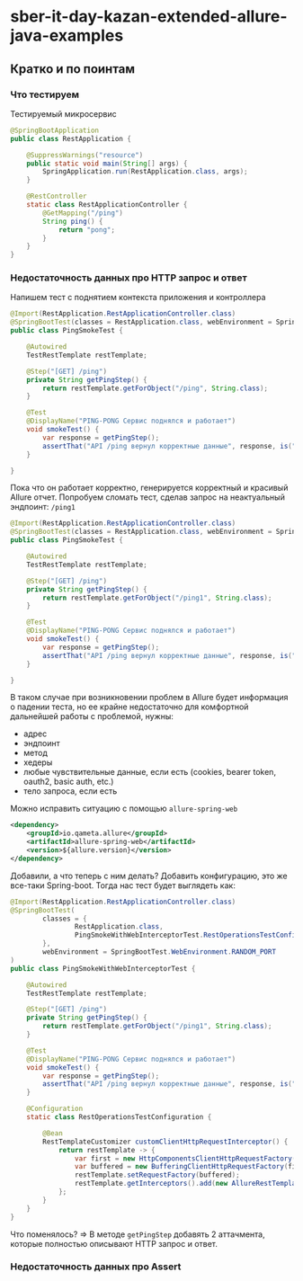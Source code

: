 # sber-it-day-kazan-extended-allure-java-examples

## Кратко и по поинтам

### Что тестируем

Тестируемый микросервис
```java
@SpringBootApplication
public class RestApplication {

    @SuppressWarnings("resource")
    public static void main(String[] args) {
        SpringApplication.run(RestApplication.class, args);
    }

    @RestController
    static class RestApplicationController {
        @GetMapping("/ping")
        String ping() {
            return "pong";
        }
    }
}

```

### Недостаточность данных про HTTP запрос и ответ

Напишем тест с поднятием контекста приложения и контроллера

```java
@Import(RestApplication.RestApplicationController.class)
@SpringBootTest(classes = RestApplication.class, webEnvironment = SpringBootTest.WebEnvironment.RANDOM_PORT)
public class PingSmokeTest {

    @Autowired
    TestRestTemplate restTemplate;

    @Step("[GET] /ping")
    private String getPingStep() {
        return restTemplate.getForObject("/ping", String.class);
    }

    @Test
    @DisplayName("PING-PONG Сервис поднялся и работает")
    void smokeTest() {
        var response = getPingStep();
        assertThat("API /ping вернул корректные данные", response, is("pong"));
    }

}
```

Пока что он работает корректно, генерируется корректный и красивый Allure отчет.
Попробуем сломать тест, сделав запрос на неактуальный эндпоинт: `/ping1`

```java
@Import(RestApplication.RestApplicationController.class)
@SpringBootTest(classes = RestApplication.class, webEnvironment = SpringBootTest.WebEnvironment.RANDOM_PORT)
public class PingSmokeTest {

    @Autowired
    TestRestTemplate restTemplate;

    @Step("[GET] /ping")
    private String getPingStep() {
        return restTemplate.getForObject("/ping1", String.class);
    }

    @Test
    @DisplayName("PING-PONG Сервис поднялся и работает")
    void smokeTest() {
        var response = getPingStep();
        assertThat("API /ping вернул корректные данные", response, is("pong"));
    }

}
```

В таком случае при возникновении проблем в Allure будет информация о падении теста, но ее крайне 
недостаточно для комфортной дальнейшей работы с проблемой, нужны:
- адрес
- эндпоинт
- метод
- хедеры
- любые чувствительные данные, если есть (cookies, bearer token, oauth2, basic auth, etc.)
- тело запроса, если есть

Можно исправить ситуацию с помощью `allure-spring-web`
```xml
<dependency>
    <groupId>io.qameta.allure</groupId>
    <artifactId>allure-spring-web</artifactId>
    <version>${allure.version}</version>
</dependency>
```

Добавили, а что теперь с ним делать? Добавить конфигурацию, это же все-таки Spring-boot. 
Тогда нас тест будет выглядеть как:

```java
@Import(RestApplication.RestApplicationController.class)
@SpringBootTest(
        classes = {
                RestApplication.class,
                PingSmokeWithWebInterceptorTest.RestOperationsTestConfiguration.class
        },
        webEnvironment = SpringBootTest.WebEnvironment.RANDOM_PORT
)
public class PingSmokeWithWebInterceptorTest {

    @Autowired
    TestRestTemplate restTemplate;

    @Step("[GET] /ping")
    private String getPingStep() {
        return restTemplate.getForObject("/ping1", String.class);
    }

    @Test
    @DisplayName("PING-PONG Сервис поднялся и работает")
    void smokeTest() {
        var response = getPingStep();
        assertThat("API /ping вернул корректные данные", response, is("pong"));
    }

    @Configuration
    static class RestOperationsTestConfiguration {

        @Bean
        RestTemplateCustomizer customClientHttpRequestInterceptor() {
            return restTemplate -> {
                var first = new HttpComponentsClientHttpRequestFactory();
                var buffered = new BufferingClientHttpRequestFactory(first);
                restTemplate.setRequestFactory(buffered);
                restTemplate.getInterceptors().add(new AllureRestTemplate());
            };
        }
    }
}
```

Что поменялось? => В методе `getPingStep` добавять 2 аттачмента, которые полностью описывают HTTP запрос и ответ.

### Недостаточность данных про Assert